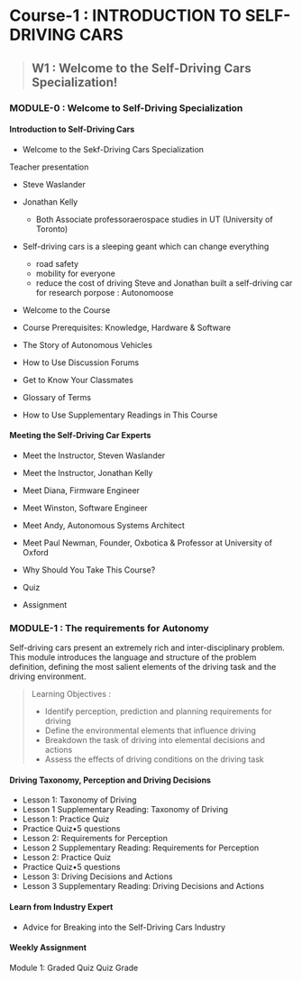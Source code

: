 # Course-1 : INTRODUCTION TO SELF-DRIVING CARS

> ## W1 : Welcome to the Self-Driving Cars Specialization!

### MODULE-0 : Welcome to Self-Driving Specialization

#### Introduction to Self-Driving Cars

- Welcome to the Sekf-Driving Cars Specialization

Teacher presentation
- Steve Waslander
- Jonathan Kelly
  - Both Associate professoraerospace studies in UT (University of Toronto)
- Self-driving cars is a sleeping geant which can change everything
  - road safety
  - mobility for everyone
  - reduce the cost of driving 
Steve and Jonathan built a self-driving car for research porpose :
    Autonomoose

- Welcome to the Course
- Course Prerequisites: Knowledge, Hardware & Software
- The Story of Autonomous Vehicles
- How to Use Discussion Forums
- Get to Know Your Classmates
- Glossary of Terms
- How to Use Supplementary Readings in This Course


#### Meeting the Self-Driving Car Experts

- Meet the Instructor, Steven Waslander
- Meet the Instructor, Jonathan Kelly
- Meet Diana, Firmware Engineer
- Meet Winston, Software Engineer
- Meet Andy, Autonomous Systems Architect
- Meet Paul Newman, Founder, Oxbotica & Professor at University of Oxford
- Why Should You Take This Course?

- Quiz
- Assignment


### MODULE-1 : The requirements for Autonomy 

Self-driving cars present an extremely rich and inter-disciplinary problem. This module introduces the language and structure of the problem definition, defining the most salient elements of the driving task and the driving environment.

> Learning Objectives : 
> - Identify perception, prediction and planning requirements for driving
> - Define the environmental elements that influence driving
> - Breakdown the task of driving into elemental decisions and actions
> - Assess the effects of driving conditions on the driving task

#### Driving Taxonomy, Perception and Driving Decisions

- Lesson 1: Taxonomy of Driving
- Lesson 1 Supplementary Reading: Taxonomy of Driving
- Lesson 1: Practice Quiz
- Practice Quiz•5 questions
- Lesson 2: Requirements for Perception
- Lesson 2 Supplementary Reading: Requirements for Perception
- Lesson 2: Practice Quiz
- Practice Quiz•5 questions
- Lesson 3: Driving Decisions and Actions
- Lesson 3 Supplementary Reading: Driving Decisions and Actions

#### Learn from Industry Expert 

- Advice for Breaking into the Self-Driving Cars Industry

#### Weekly Assignment

Module 1: Graded Quiz
Quiz
Grade


